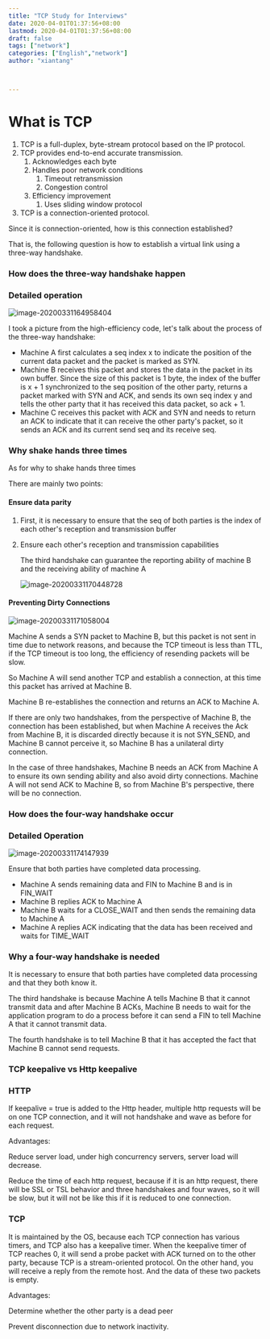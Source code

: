 ```yaml
---
title: "TCP Study for Interviews"
date: 2020-04-01T01:37:56+08:00
lastmod: 2020-04-01T01:37:56+08:00
draft: false
tags: ["network"]
categories: ["English","network"]
author: "xiantang"



---
```


# What is TCP

1. TCP is a full-duplex, byte-stream protocol based on the IP protocol.
2. TCP provides end-to-end accurate transmission.
   1. Acknowledges each byte
   2. Handles poor network conditions
      1. Timeout retransmission
      2. Congestion control
   3. Efficiency improvement
      1. Uses sliding window protocol
3. TCP is a connection-oriented protocol.

Since it is connection-oriented, how is this connection established?

That is, the following question is how to establish a virtual link using a three-way handshake.

### How does the three-way handshake happen

### Detailed operation

![image-20200331164958404](https://tva1.sinaimg.cn/large/00831rSTly1gde7c4z6xrj30wn0u0tal.jpg)

I took a picture from the high-efficiency code, let's talk about the process of the three-way handshake:

* Machine A first calculates a seq index x to indicate the position of the current data packet and the packet is marked as SYN.
* Machine B receives this packet and stores the data in the packet in its own buffer. Since the size of this packet is 1 byte, the index of the buffer is x + 1 synchronized to the seq position of the other party, returns a packet marked with SYN and ACK, and sends its own seq index y and tells the other party that it has received this data packet, so ack + 1.
* Machine C receives this packet with ACK and SYN and needs to return an ACK to indicate that it can receive the other party's packet, so it sends an ACK and its current send seq and its receive seq.

### Why shake hands three times

As for why to shake hands three times

There are mainly two points:

#### Ensure data parity

1. First, it is necessary to ensure that the seq of both parties is the index of each other's reception and transmission buffer

2. Ensure each other's reception and transmission capabilities

   The third handshake can guarantee the reporting ability of machine B and the receiving ability of machine A

   ![image-20200331170448728](https://tva1.sinaimg.cn/large/00831rSTly1gde7c5z93tj316y0d6ju3.jpg)

#### Preventing Dirty Connections

![image-20200331171058004](https://tva1.sinaimg.cn/large/00831rSTly1gde7c5ma90j30u00yidiz.jpg)

Machine A sends a SYN packet to Machine B, but this packet is not sent in time due to network reasons, and because the TCP timeout is less than TTL, if the TCP timeout is too long, the efficiency of resending packets will be slow.

So Machine A will send another TCP and establish a connection, at this time this packet has arrived at Machine B.

Machine B re-establishes the connection and returns an ACK to Machine A.

If there are only two handshakes, from the perspective of Machine B, the connection has been established, but when Machine A receives the Ack from Machine B, it is discarded directly because it is not SYN_SEND, and Machine B cannot perceive it, so Machine B has a unilateral dirty connection.

In the case of three handshakes, Machine B needs an ACK from Machine A to ensure its own sending ability and also avoid dirty connections. Machine A will not send ACK to Machine B, so from Machine B's perspective, there will be no connection.

### How does the four-way handshake occur

### Detailed Operation

![image-20200331174147939](https://tva1.sinaimg.cn/large/00831rSTly1gde7c6fwquj30v90u0di1.jpg)

Ensure that both parties have completed data processing.

* Machine A sends remaining data and FIN to Machine B and is in FIN_WAIT
* Machine B replies ACK to Machine A
* Machine B waits for a CLOSE_WAIT and then sends the remaining data to Machine A
* Machine A replies ACK indicating that the data has been received and waits for TIME_WAIT

### Why a four-way handshake is needed

It is necessary to ensure that both parties have completed data processing and that they both know it.

The third handshake is because Machine A tells Machine B that it cannot transmit data and after Machine B ACKs, Machine B needs to wait for the application program to do a process before it can send a FIN to tell Machine A that it cannot transmit data.

The fourth handshake is to tell Machine B that it has accepted the fact that Machine B cannot send requests.

### TCP keepalive vs Http keepalive

### HTTP

If keepalive = true is added to the Http header, multiple http requests will be on one TCP connection, and it will not handshake and wave as before for each request.

Advantages:

Reduce server load, under high concurrency servers, server load will decrease.

Reduce the time of each http request, because if it is an http request, there will be SSL or TSL behavior and three handshakes and four waves, so it will be slow, but it will not be like this if it is reduced to one connection.

### TCP

It is maintained by the OS, because each TCP connection has various timers, and TCP also has a keepalive timer. When the keepalive timer of TCP reaches 0, it will send a probe packet with ACK turned on to the other party, because TCP is a stream-oriented protocol. On the other hand, you will receive a reply from the remote host. And the data of these two packets is empty.

Advantages:

Determine whether the other party is a dead peer

Prevent disconnection due to network inactivity.

